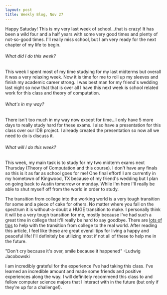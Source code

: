 ```yaml
---
layout: post
title: Weekly Blog, Nov 27
---
```


Happy Satuday! This is my very last week of school...that is crazy! It has been a wild four and a half years with some very good times and plenty of not-so-good times. I'll really miss school, but I am very ready for the next chapter of my life to begin.

###### What did I do this week?

This week I spent most of my time studying for my last midterms but overall it was a very relaxing week. Now it is time for me to roll up my sleeves and finish my academic career strong. I was best man for my friend's wedding last night so now that that is over all I have this next week is school related work for this class and theory of computation.

###### What's in my way?

There isn't too much in my way now except for time...I only have 5 more days to really study hard for these exams. I also have a presentation for this class over our IDB project. I already created the presentation so now all we need to do is discuss it.

###### What will I do this week?

This week, my main task is to study for my two midterm exams next Thursday (Theory of Computation and this course). I don't have any finals so this is it as far as school goes for me! One final effort! I am currently in my hometown of Kingwood, TX because of my friend's wedding but I plan on going back to Austin tomorrow or monday. While I'm here I'll really be able to shut myself off from the world in order to study.

The transition from college into the working world is a very tough transition for some and a piece of cake for others. No matter where you fall on the spectrum it is without-a-doubt a HUGE transition to make. I personally think it will be a very tough transition for me, mostly because I've had such a great time in college that it'll really be hard to say goodbye. There are [lots of tips](http://www.huffingtonpost.com/2014/05/02/health-after-college_n_5227100.html)  to help with the transition from college to the real world. After reading this article, I feel like these are great overall tips for living a happy and peaceful life! I'll definitely be utilizing most if not all of these to help me in the future.

"Don't cry because it's over, smile because it happened" -Ludwig Jacobowski 

I am incredibly grateful for the experience I've had taking this class. I've learned an incredible amount and made some friends and positive experiences along the way. I will definitely recommend this class to and fellow computer science majors that I interact with in the future (but only if they're up for a challenge!).

